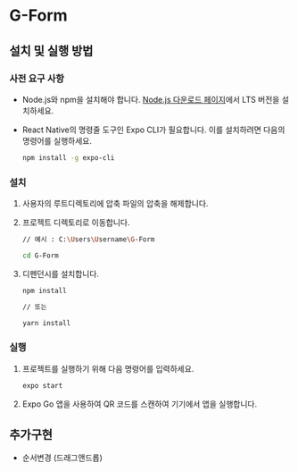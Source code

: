 # G-Form

## 설치 및 실행 방법

### 사전 요구 사항

- Node.js와 npm을 설치해야 합니다. [Node.js 다운로드 페이지](https://nodejs.org/en/download/)에서 LTS 버전을 설치하세요.
- React Native의 명령줄 도구인 Expo CLI가 필요합니다. 이를 설치하려면 다음의 명령어를 실행하세요.

    ```bash
    npm install -g expo-cli
    ````
### 설치
1. 사용자의 루트디렉토리에 압축 파일의 압축을 해제합니다.

2. 프로젝트 디렉토리로 이동합니다.
    ```bash
   // 예시 : C:\Users\Username\G-Form
   
    cd G-Form
    ```

3. 디펜던시를 설치합니다.
    ```bash
    npm install
    
    // 또는
    
    yarn install
    ```

### 실행
1. 프로젝트를 실행하기 위해 다음 명령어를 입력하세요.
    ```bash
    expo start
    ```

2. Expo Go 앱을 사용하여 QR 코드를 스캔하여 기기에서 앱을 실행합니다.


## 추가구현
- 순서변경 (드래그앤드롭)
